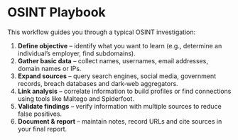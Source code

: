 # OSINT Playbook

This workflow guides you through a typical OSINT investigation:

1. **Define objective** – identify what you want to learn (e.g., determine an individual’s employer, find subdomains).  
2. **Gather basic data** – collect names, usernames, email addresses, domain names or IPs.  
3. **Expand sources** – query search engines, social media, government records, breach databases and dark‑web aggregators.  
4. **Link analysis** – correlate information to build profiles or find connections using tools like Maltego and Spiderfoot.  
5. **Validate findings** – verify information with multiple sources to reduce false positives.  
6. **Document & report** – maintain notes, record URLs and cite sources in your final report.
